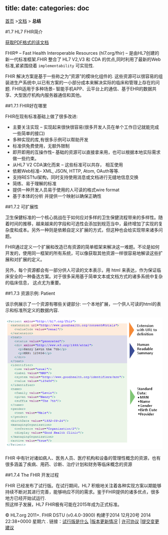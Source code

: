 title: 
date: 
categories: doc
---

  [首页](../home/index.html) >[文档](documentation.html) > **总结**	


#1.7  HL7 FHIR简介  

[获取PDF格式的该文档](../material/fhir-summary.pdf)

FHIR&reg; – Fast Health Interoperable Resources (hl7.org/fhir) – 是由HL7创建的新一代标准框架.FHIR 整合了 HL7 V2,V3 和 CDA 的优点,同时利用了最新的Web标准,紧紧围绕着 `implementability` 可实现性.

FHIR 解决方案是基于一些称之为“资源”的模块化组件的.  这些资源可以很容易的组装进生产系统中,以已有方案的一小部分成本来解决实际的临床和管理上存在的问题.
FHIR适用于多种场景– 智能手机APP、云平台上的通信、基于EHR的数据共享、大型医疗机构内服务器通信和其他。

##1.7.1    FHIR好在哪里  

FHIR在现有标准基础上做了很多改进:  

*   主要关注实现 – 实现起来很快很容易(很多开发人员在单个工作日记就能完成一些简单的接口)   
*   多种实现的库,有很多示例可以帮助开发   
*   标准供免费使用，无额外限制    
*   即开即用的互操作性– 基础的资源可以直接拿来用，也可以根据本地实际需求做一些约束。 
*   从HL7 V2 CDA演化而来 – 这些标准可以共存， 相互使用   
*   依赖Web标准– XML, JSON, HTTP, Atom, OAuth等等.    
*   支持RESTful架构，同时支持使用消息或文档进行无缝地信息交换     
*   简练、易于理解的标准  
*   提供一种开发人员易于使用的人可读的格式wire format
*   基于本体的分析 并提供一个映射以确保正确性

##1.7.2 可扩展性      

卫生保健标准的一个核心挑战在于如何应对多样的卫生保健流程带来的多样性。随着时间的推移，越来越来的字段和可选性会添加到规范当中，最终增加了实现的复杂度和成本。另外一种则是依赖自定义扩展的方式，但这种也会给实现带来诸多问题。  

FHIR通过定义一个扩展和改造已有资源的简单框架来解决这一难题。不论是如何开发的，使用同一框架的所有系统，可以像获取其他资源一样很容易地解读这些扩展和对扩展的定义。

另外，每个资源都会有一部分供人可读的文本表示，用 html 来表达，作为保证临床安全的一种备选方案。对于很多采用基于简单文本或文档方式的诸多系统中复杂的临床信息， 这点尤为重要。

##1.7.3  资源示例: Patient   

该示例展示了一个资源有哪些关键部分: 一个本地扩展，一个供人可读的html的表示和标准所定义的数据内容.

![](../material/shot.png)

FHIR 中有针对诸如病人、医务人员、医疗机构和设备的管理性概念的资源，也有很多涵盖了疾病、用药、诊断、治疗计划和财务等临床概念的资源  

##1.7.4 The FHIR 开发过程   

FHIR 已经发布了试行版。在试行期间，HL7 积极地关注着各种实现方案以期能够持续不断对其进行完善，能够响应不同的需求。鉴于FHIR提供的诸多优点，很多地方已经开始试运行.   
照这样子发展，HL7 FHIR极有可能在2015年成为正式标准。



&copy; HL7.org 2011+. FHIR DSTU (v0.4.0-3900) 构建于2014  12月20号 2014 22:38+0000 星期六 . 
  链接：[试行版是什么](http://hl7.org/implement/standards/fhir/dstu.htmll) |[版本更新情况](http://hl7.org/implement/standards/fhir/history.htmll) | [许可协议](http://hl7.org/implement/standards/fhir/license.htmll) |[提交变更建议](http://gforge.hl7.org/gf/project/fhir/tracker/?action=TrackerItemAdd&tracker_id=677)	